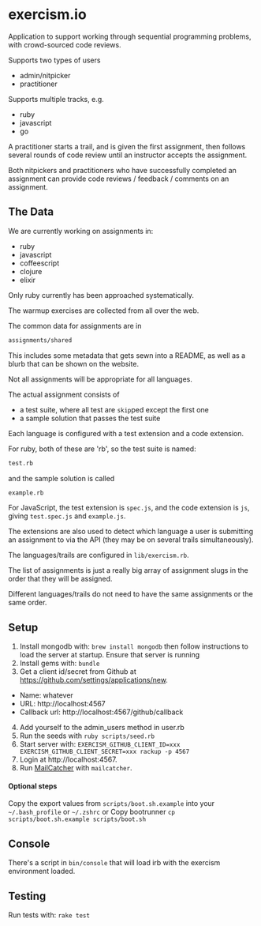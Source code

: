 # exercism.io

Application to support working through sequential programming problems, with
crowd-sourced code reviews.

Supports two types of users
- admin/nitpicker
- practitioner

Supports multiple tracks, e.g.
- ruby
- javascript
- go

A practitioner starts a trail, and is given the first assignment, then follows several rounds of code review until an instructor accepts the assignment.

Both nitpickers and practitioners who have successfully completed an assignment can provide code reviews / feedback / comments on an assignment.

## The Data

We are currently working on assignments in:

* ruby
* javascript
* coffeescript
* clojure
* elixir

Only ruby currently has been approached systematically.

The warmup exercises are collected from all over the web.

The common data for assignments are in

```bash
assignments/shared
```

This includes some metadata that gets sewn into a README, as well as a blurb that can be shown on the website.

Not all assignments will be appropriate for all languages.

The actual assignment consists of

* a test suite, where all test are `skip`ped except the first one
* a sample solution that passes the test suite

Each language is configured with a test extension and a code extension.

For ruby, both of these are 'rb', so the test suite is named:

```bash
test.rb
```

and the sample solution is called

```bash
example.rb
```

For JavaScript, the test extension is `spec.js`, and the code extension is `js`, giving `test.spec.js` and `example.js`.

The extensions are also used to detect which language a user is submitting an assignment to via the API (they may be on several trails simultaneously).

The languages/trails are configured in `lib/exercism.rb`.

The list of assignments is just a really big array of assignment slugs in the order that they will be assigned.

Different languages/trails do not need to have the same assignments or the same order.

## Setup

1. Install mongodb with: `brew install mongodb` then follow instructions to load the server at startup. Ensure that server is running
2. Install gems with: `bundle`
3. Get a client id/secret from Github at https://github.com/settings/applications/new.
  * Name: whatever
  * URL: http://localhost:4567
  * Callback url: http://localhost:4567/github/callback
4. Add yourself to the admin_users method in user.rb
5. Run the seeds with `ruby scripts/seed.rb`
6. Start server with: `EXERCISM_GITHUB_CLIENT_ID=xxx EXERCISM_GITHUB_CLIENT_SECRET=xxx rackup -p 4567`
7. Login at http://localhost:4567.
8. Run [MailCatcher](http://mailcatcher.me/) with `mailcatcher`.

#### Optional steps

Copy the export values from `scripts/boot.sh.example` into your `~/.bash_profile` or `~/.zshrc`
or
Copy bootrunner `cp scripts/boot.sh.example scripts/boot.sh`

## Console

There's a script in `bin/console` that will load irb with the exercism environment loaded.

## Testing

Run tests with: `rake test`
